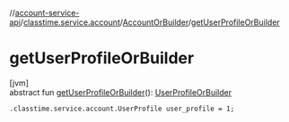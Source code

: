 //[account-service-api](../../../index.md)/[classtime.service.account](../index.md)/[AccountOrBuilder](index.md)/[getUserProfileOrBuilder](get-user-profile-or-builder.md)

# getUserProfileOrBuilder

[jvm]\
abstract fun [getUserProfileOrBuilder](get-user-profile-or-builder.md)(): [UserProfileOrBuilder](../-user-profile-or-builder/index.md)

`.classtime.service.account.UserProfile user_profile = 1;`
